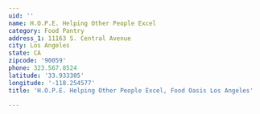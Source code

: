 ```yaml
---
uid: ''
name: H.O.P.E. Helping Other People Excel
category: Food Pantry
address_1: 11163 S. Central Avenue
city: Los Angeles
state: CA
zipcode: '90059'
phone: 323.567.8524
latitude: '33.933305'
longitude: '-118.254577'
title: 'H.O.P.E. Helping Other People Excel, Food Oasis Los Angeles'

---
```

